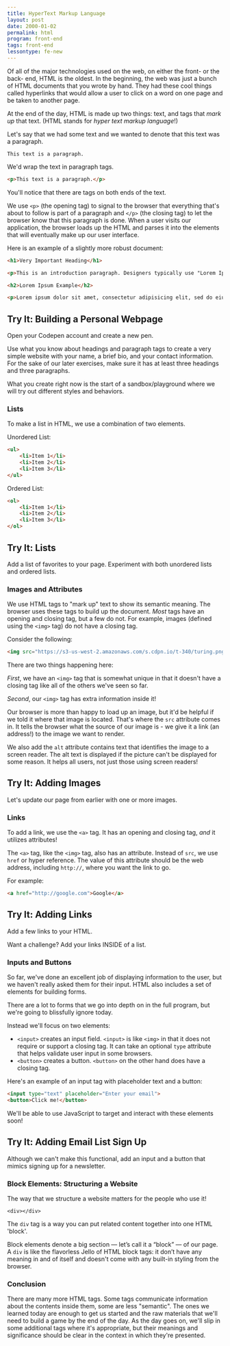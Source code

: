 ```yaml
---
title: HyperText Markup Language
layout: post
date: 2000-01-02
permalink: html
program: front-end
tags: front-end
lessontype: fe-new
---
```


Of all of the major technologies used on the web, on either the front- or the back- end, HTML is the oldest. In the beginning, the web was just a bunch of HTML documents that you wrote by hand. They had these cool things called hyperlinks that would allow a user to click on a word on one page and be taken to another page.

At the end of the day, HTML is made up two things: text, and tags that _mark up_ that text. (HTML stands for _hyper text markup language_!)

Let's say that we had some text and we wanted to denote that this text was a paragraph.

```
This text is a paragraph.
```

We'd wrap the text in paragraph tags.

```html
<p>This text is a paragraph.</p>
```

You'll notice that there are tags on both ends of the text.

We use `<p>` (the opening tag) to signal to the browser that everything that's about to follow is part of a paragraph and `</p>` (the closing tag) to let the browser know that this paragraph is done. When a user visits our application, the browser loads up the HTML and parses it into the elements that will eventually make up our user interface.

Here is an example of a slightly more robust document:

```html
<h1>Very Important Heading</h1>

<p>This is an introduction paragraph. Designers typically use "Lorem Ipsum" to fill out space in their designs while they wait for the real content. Lorem Ipsum looks kind of like Latin, but it's actually completely bogus. The nice part is that it has roughly the same distribution of word sizes as English.</p>

<h2>Lorem Ipsum Example</h2>

<p>Lorem ipsum dolor sit amet, consectetur adipisicing elit, sed do eiusmod tempor incididunt ut labore et dolore magna aliqua. Ut enim ad minim veniam, quis nostrud exercitation ullamco laboris nisi ut aliquip ex ea commodo consequat. Duis aute irure dolor in reprehenderit in voluptate velit esse cillum dolore eu fugiat nulla pariatur. Excepteur sint occaecat cupidatat non proident, sunt in culpa qui officia deserunt mollit anim id est laborum.</p>
```

<div class="try-it">
<h2>Try It: Building a Personal Webpage</h2>

<p> Open your Codepen account and create a new pen. </p>

<p>Use what you know about headings and paragraph tags to create a very simple website with your name, a brief bio, and your contact information. For the sake of our later exercises, make sure it has at least three headings and three paragraphs.</p>
<p>What you create right now is the start of a sandbox/playground where we will try out different styles and behaviors.</p>
</div>

### Lists

To make a list in HTML, we use a combination of two elements.

Unordered List:

```html
<ul>
    <li>Item 1</li>
    <li>Item 2</li>
    <li>Item 3</li>
</ul>
```

Ordered List:

```html
<ol>
    <li>Item 1</li>
    <li>Item 2</li>
    <li>Item 3</li>
</ol>
```

<div class="try-it">
<h2>Try It: Lists</h2>

<p>Add a list of favorites to your page. Experiment with both unordered lists and ordered lists.</p>
</div>

### Images and Attributes

We use HTML tags to "mark up" text to show its semantic meaning. The browser uses these tags to build up the document. _Most_ tags have an opening and closing tag, but a few do not. For example, images (defined using the `<img>` tag) do not have a closing tag.

Consider the following:

```html
<img src="https://s3-us-west-2.amazonaws.com/s.cdpn.io/t-340/turing.png" alt="Turing School of Software and Design Logo">
```

There are two things happening here:

*First*, we have an `<img>` tag that is somewhat unique in that it doesn't have a closing tag like all of the others we've seen so far.

*Second*, our `<img>` tag has extra information inside it!

Our browser is more than happy to load up an image, but it'd be helpful if we told it where that image is located. That's where the `src` attribute comes in. It tells the browser what the source of our image is - we give it a link (an address!) to the image we want to render.

We also add the `alt` attribute contains text that identifies the image to a screen reader. The alt text is displayed if the picture can't be displayed for some reason. It helps all users, not just those using screen readers!

<div class="try-it">
<h2>Try It: Adding Images</h2>

<p>Let's update our page from earlier with one or more images.</p>
</div>

### Links

To add a link, we use the `<a>` tag. It has an opening and closing tag, _and_ it utilizes attributes!

The `<a>` tag, like the `<img>` tag, also has an attribute. Instead of `src`, we use `href` or hyper reference. The value of this attribute should be the web address, including `http://`, where you want the link to go.

For example:

```html
<a href="http://google.com">Google</a>
```

<div class="try-it">
<h2>Try It: Adding Links</h2>

<p>Add a few links to your HTML.</p>
<p>Want a challenge? Add your links INSIDE of a list.</p>
</div>

### Inputs and Buttons

So far, we've done an excellent job of displaying information to the user, but we haven't really asked them for their input. HTML also includes a set of elements for building forms.

There are a lot to forms that we go into depth on in the full program, but we're going to blissfully ignore today.

Instead we'll focus on two elements:

- `<input>` creates an input field. `<input>` is like `<img>` in that it does not require or support a closing tag. It can take an optional `type` attribute that helps validate user input in some browsers.
- `<button>` creates a button. `<button>` on the other hand does have a closing tag.

Here's an example of an input tag with placeholder text and a button:

```html
<input type="text" placeholder="Enter your email">
<button>Click me!</button>
```

We'll be able to use JavaScript to target and interact with these elements soon!

<div class="try-it">
<h2>Try It: Adding Email List Sign Up</h2>

<p>Although we can't make this functional, add an input and a button that mimics signing up for a newsletter.</p>
</div>

### Block Elements: Structuring a Website

The way that we structure a website matters for the people who use it!

`<div></div>`

The `div` tag is a way you can put related content together into one HTML 'block'.

Block elements denote a big section — let’s call it a “block” — of our page. A `div` is like the flavorless Jello of HTML block tags: it don’t have any meaning in and of itself and doesn't come with any built-in styling from the browser.

### Conclusion

There are many more HTML tags. Some tags communicate information about the contents inside them, some are less "semantic". The ones we learned today are enough to get us started and the raw materials that we'll need to build a game by the end of the day. As the day goes on, we'll slip in some additional tags where it's appropriate, but their meanings and significance should be clear in the context in which they're presented.
